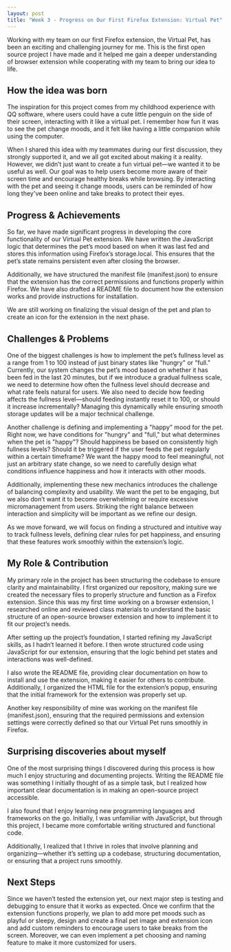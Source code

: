 ```yaml
---
layout: post
title: "Week 3 - Progress on Our First Firefox Extension: Virtual Pet"
---
```


Working with my team on our first Firefox extension, the Virtual Pet, has been an exciting and challenging journey for me. This is the first open source project I have made and it helped me gain a deeper understanding of browser extension while cooperating with my team to bring our idea to life.

<!--more-->

## How the idea was born
The inspiration for this project comes from my childhood experience with QQ software, where users could have a cute little penguin on the side of their screen, interacting with it like a virtual pet. I remember how fun it was to see the pet change moods, and it felt like having a little companion while using the computer. 

When I shared this idea with my teammates during our first discussion, they strongly supported it, and we all got excited about making it a reality. However, we didn’t just want to create a fun virtual pet—we wanted it to be useful as well. Our goal was to help users become more aware of their screen time and encourage healthy breaks while browsing. By interacting with the pet and seeing it change moods, users can be reminded of how long they've been online and take breaks to protect their eyes.

## Progress & Achievements
So far, we have made significant progress in developing the core functionality of our Virtual Pet extension. We have written the JavaScript logic that determines the pet’s mood based on when it was last fed and stores this information using Firefox’s storage.local. This ensures that the pet’s state remains persistent even after closing the browser.

Additionally, we have structured the manifest file (manifest.json) to ensure that the extension has the correct permissions and functions properly within Firefox. We have also drafted a README file to document how the extension works and provide instructions for installation.

We are still working on finalizing the visual design of the pet and plan to create an icon for the extension in the next phase.

## Challenges & Problems
One of the biggest challenges is how to implement the pet’s fullness level as a range from 1 to 100 instead of just binary states like "hungry" or "full." Currently, our system changes the pet’s mood based on whether it has been fed in the last 20 minutes, but if we introduce a gradual fullness scale, we need to determine how often the fullness level should decrease and what rate feels natural for users. We also need to decide how feeding affects the fullness level—should feeding instantly reset it to 100, or should it increase incrementally? Managing this dynamically while ensuring smooth storage updates will be a major technical challenge.

Another challenge is defining and implementing a "happy" mood for the pet. Right now, we have conditions for "hungry" and "full," but what determines when the pet is "happy"? Should happiness be based on consistently high fullness levels? Should it be triggered if the user feeds the pet regularly within a certain timeframe? We want the happy mood to feel meaningful, not just an arbitrary state change, so we need to carefully design what conditions influence happiness and how it interacts with other moods.

Additionally, implementing these new mechanics introduces the challenge of balancing complexity and usability. We want the pet to be engaging, but we also don’t want it to become overwhelming or require excessive micromanagement from users. Striking the right balance between interaction and simplicity will be important as we refine our design.

As we move forward, we will focus on finding a structured and intuitive way to track fullness levels, defining clear rules for pet happiness, and ensuring that these features work smoothly within the extension’s logic.

## My Role & Contribution
My primary role in the project has been structuring the codebase to ensure clarity and maintainability. I first organized our repository, making sure we created the necessary files to properly structure and function as a Firefox extension. Since this was my first time working on a browser extension, I researched online and reviewed class materials to understand the basic structure of an open-source browser extension and how to implement it to fit our project’s needs.

After setting up the project’s foundation, I started refining my JavaScript skills, as I hadn’t learned it before. I then wrote structured code using JavaScript for our extension, ensuring that the logic behind pet states and interactions was well-defined.

I also wrote the README file, providing clear documentation on how to install and use the extension, making it easier for others to contribute. Additionally, I organized the HTML file for the extension’s popup, ensuring that the initial framework for the extension was properly set up.

Another key responsibility of mine was working on the manifest file (manifest.json), ensuring that the required permissions and extension settings were correctly defined so that our Virtual Pet runs smoothly in Firefox.

## Surprising discoveries about myself
One of the most surprising things I discovered during this process is how much I enjoy structuring and documenting projects. Writing the README file was something I initially thought of as a simple task, but I realized how important clear documentation is in making an open-source project accessible.

I also found that I enjoy learning new programming languages and frameworks on the go. Initially, I was unfamiliar with JavaScript, but through this project, I became more comfortable writing structured and functional code.

Additionally, I realized that I thrive in roles that involve planning and organizing—whether it’s setting up a codebase, structuring documentation, or ensuring that a project runs smoothly.

## Next Steps
Since we haven’t tested the extension yet, our next major step is testing and debugging to ensure that it works as expected. Once we confirm that the extension functions properly, we plan to add more pet moods such as playful or sleepy, design and create a final pet image and extension icon and add custom reminders to encourage users to take breaks from the screen. Moreover, we can even implement a pet choosing and naming feature to make it more customized for users.
